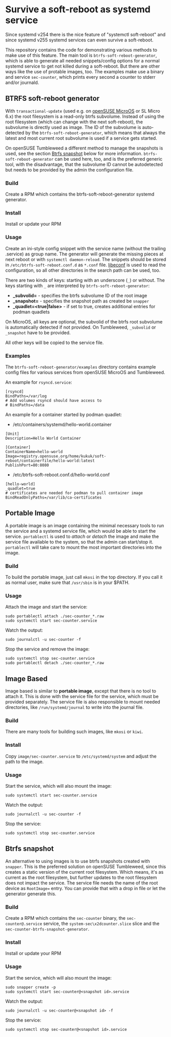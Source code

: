 # Survive a soft-reboot as systemd service

Since systemd v254 there is the nice feature of "systemctl soft-reboot" and since systemd v255 systemd services can even survive a soft-reboot.

This repository contains the code for demonstrating various methods to make use of this feature. The main tool is `btrfs-soft-reboot-generator`, which is able to generate all needed snippets/config options for a normal systemd service to get not killed during a soft-reboot. But there are other ways like the use of protable images, too.
The examples make use a binary and service `sec-counter`, which prints every second a counter to stderr and/or journald.

## BTRFS soft-reboot generator

With `transactional-update` (used e.g. on [openSUSE MicroOS](https://microos.opensuse.org/) or SL Micro 6.x) the root filesystem is a read-only btrfs subvolume. Instead of using the root filesystem (which can change with the next soft-reboot), the subvolume is directly used as image. The ID of the subvolume is auto-detected by the `btrfs-soft-reboot-generator`, which means that always the latest and most current root subvolume is used if a service gets started.

On openSUSE Tumbleweed a different method to manage the snapshots is used, see the section [Btrfs snapshot](#btrfs-snapshot) below for more information. `btrfs-soft-reboot-generator` can be used here, too, and is the preferred generic tool, with the disadvantage, that the subvolume ID cannot be autodetected but needs to be provided by the admin the configuration file.

### Build
Create a RPM which contains the btrfs-soft-reboot-generator systemd generator.

### Install
Install or update your RPM

### Usage
Create an ini-style config snippet with the service name (without the trailing .service) as group name. The generator will generate the missing pieces at next reboot or with `systemctl daemon-reload`.
The snippets should be stored in `/etc/btrfs-soft-reboot.conf.d` as `*.conf` file. [libeconf](https://github.com/openSUSE/libeconf) is used to read the configuration, so all other directories in the search path can be used, too.

There are two kinds of keys: starting with an underscore (`_`) or without.
The keys starting with `_` are interpreted by `btrfs-soft-reboot-generator`:
* **_subvolid=<int>** - specifies the btrfs subvolume ID of the root image
* **_snapshot=<path>** - specifies the snapshot path as created be `snapper`
* **_quadlet=<true|false>** - if set to true, creates additional entries for podman quadlets

On MicroOS, all keys are optional, the subvolid of the btrfs root subvolume is automatically detected if not provided. On Tumbleweed, `_subvolid` or `_snapshot` have to be provided.

All other keys will be copied to the service file.

### Examples

The `btrfs-soft-reboot-generator/examples` directory contains example config files for various services from openSUSE MicroOS and Tumbleweed.

An example for `rsyncd.service`:
```
[rsyncd]
BindPaths=/var/log
# Add volumes rsyncd should have access to
# BindPaths=/data
```

An example for a container started by podman quadlet:
* /etc/containers/systemd/hello-world.container
```
[Unit]
Description=Hello World Container

[Container]
ContainerName=hello-world
Image=registry.opensuse.org/home/kukuk/soft-reboot/containerfile/hello-world:latest
PublishPort=80:8080
```
* /etc/btrfs-soft-reboot.conf.d/hello-world.conf
```
[hello-world]
_quadlet=true
# certificates are needed for podman to pull container image
BindReadOnlyPaths=/var/lib/ca-certificates
```

## Portable Image

A portable image is an image containing the minimal necessary tools to run the service and a systemd service file, which would be able to start the service. `portablectl` is used to *attach* or *detach* the image and make the service file available to the system, so that the admin can start/stop it. `portablectl` will take care to mount the most important directories into the image.

### Build

To build the portable image, just call `mkosi` in the top directory. If you call it as normal user, make sure that `/usr/sbin` is in your $PATH.

### Usage

Attach the image and start the service:
```
sudo portablectl attach ./sec-counter_*.raw
sudo systemctl start sec-counter.service
```

Watch the output:
```
sudo journalctl -u sec-counter -f
```

Stop the service and remove the image:
```
sudo systemctl stop sec-counter.service
sudo portablectl detach ./sec-counter_*.raw
```

## Image Based

Image based is similar to __portable image__, except that there is no tool to attach it. This is done with the service file for the service, which must be provided separately.
The service file is also responsible to mount needed directories, like `/run/systemd/journal` to write into the journal file.

### Build

There are many tools for building such images, like `mkosi` or `kiwi`.

### Install

Copy `image/sec-counter.service` to `/etc/systemd/system` and adjust the path to the image.

### Usage

Start the service, which will also mount the image:
```
sudo systemctl start sec-counter.service
```

Watch the output:
```
sudo journalctl -u sec-counter -f
```

Stop the service:
```
sudo systemctl stop sec-counter.service
```

## Btrfs snapshot

An alternative to using images is to use btrfs snapshots created with `snapper`. This is the preferred solution on openSUSE Tumbleweed, since this creates a static version of the current root filesystem. Which means, it's as current as the root filesystem, but further updates to the root filesystem does not impact the service.
The service file needs the name of the root device as `RootImage=` entry. You can provide that with a drop in file or let the generator generate this.

### Build

Create a RPM which contains the `sec-counter` binary, the `sec-counter@.service` service, the `system-sec\x2dcounter.slice` slice and the `sec-counter-btrfs-snapshot-generator`.

### Install

Install or update your RPM

### Usage

Start the service, which will also mount the image:
```
sudo snapper create -p
sudo systemctl start sec-counter@<snapshot id>.service
```

Watch the output:
```
sudo journalctl -u sec-counter@<snapshot id> -f
```

Stop the service:
```
sudo systemctl stop sec-counter@<snapshot id>.service
```
